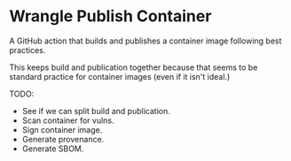# Wrangle Publish Container

A GitHub action that builds and publishes a container image following best practices.

This keeps build and publication together because that seems to be standard practice
for container images (even if it isn't ideal.)

TODO:

- See if we can split build and publication.
- Scan container for vulns.
- Sign container image.
- Generate provenance.
- Generate SBOM.